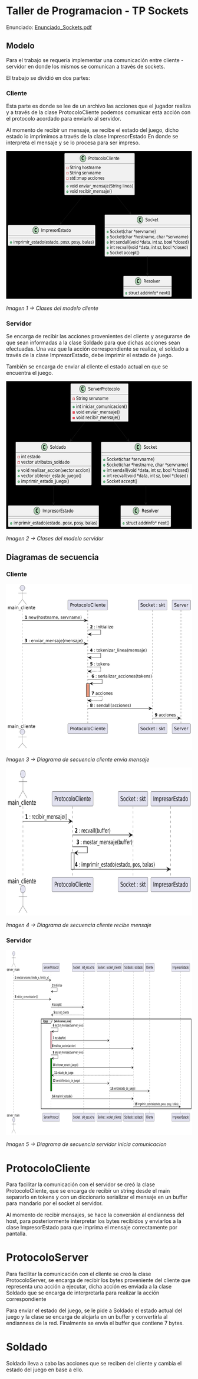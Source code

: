 # Taller de Programacion - TP Sockets 

Enunciado: [Enunciado_Sockets.pdf](https://github.com/Taller-de-Programacion-TPs/sockets-2023c1-Fanusaez/files/11236045/Enunciado_Sockets.pdf)

## Modelo 
Para el trabajo se requería implementar una comunicación entre cliente - servidor
en donde los mismos se comunican a través de sockets.

El trabajo se dividió en dos partes:

### Cliente
Esta parte es donde se lee de un archivo las acciones que el jugador realiza y a través de la clase
ProtocoloCliente podemos comunicar esta acción con el protocolo acordado para enviarlo al servidor.

Al momento de recibir un mensaje, se recibe el estado del juego, dicho estado lo imprimimos a través de la clase ImpresorEstado
En donde se interpreta el mensaje y se lo procesa para ser impreso.

<img src="Diagramas/img_2.png" width="650" height="400">

_Imagen 1 -> Clases del modelo cliente_

### Servidor
Se encarga de recibir las acciones provenientes del cliente y asegurarse de que sean 
informadas a la clase Soldado para que dichas acciones sean efectuadas.
Una vez que la acción correspondiente se realiza, el soldado a través de la clase 
ImpresorEstado, debe imprimir el estado de juego.

También se encarga de enviar al cliente el estado actual en que se encuentra el juego.

<img src="Diagramas/img_3.png" width="650" height="400">

_Imagen 2 ->  Clases del modelo servidor_


## Diagramas de secuencia

### Cliente
<img src="Diagramas/img_4.png" width="650" height="450">

_Imagen 3 ->  Diagrama de secuencia cliente envia mensaje_

<img src="Diagramas/img_5.png" width="600" height="400">

_Imagen 4 ->  Diagrama de secuencia cliente recibe mensaje_

### Servidor

<img src="Diagramas/img_9.png" width="700" height="500">

_Imagen 5 ->  Diagrama de secuencia servidor inicia comunicacion_

# ProtocoloCliente
Para facilitar la comunicación con el servidor se creó la clase ProtocoloCliente, que se encarga de recibir un string desde el main
separarlo en tokens y con un diccionario serializar el mensaje en un buffer para mandarlo por el socket al servidor.

Al momento de recibir mensajes, se hace la conversión al endianness del host, para posteriormente interpretar los bytes recibidos
y enviarlos a la clase ImpresorEstado para que imprima el mensaje correctamente por pantalla.

# ProtocoloServer
Para facilitar la comunicación con el cliente se creó la clase ProtocoloServer, se encarga de recibir los bytes proveniente del cliente
que representa una acción a ejecutar, dicha acción es enviada a la clase Soldado que se encarga de interpretarla para realizar la acción correspondiente

Para enviar el estado del juego, se le pide a Soldado el estado actual del juego y la clase se encarga de alojarla en un buffer y convertirla al endianness de la red. Finalmente se envía el buffer que contiene 7 bytes.

# Soldado
Soldado lleva a cabo las acciones que se reciben del cliente y cambia el estado del juego en base a ello.

